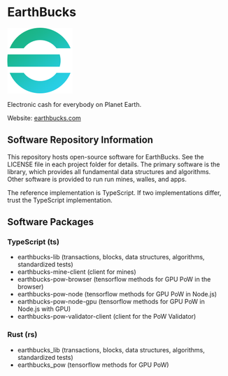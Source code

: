# EarthBucks

<img src="./earthbucks-e-2-300.png" width="150" height="150" alt="EarthBucks">

Electronic cash for everybody on Planet Earth.

Website: [earthbucks.com](https://earthbucks.com)

## Software Repository Information

This repository hosts open-source software for EarthBucks. See the LICENSE file
in each project folder for details. The primary software is the library, which
provides all fundamental data structures and algorithms. Other software is
provided to run run mines, walles, and apps.

The reference implementation is TypeScript. If two implementations differ, trust
the TypeScript implementation.

## Software Packages

### TypeScript (ts)

- earthbucks-lib (transactions, blocks, data structures, algorithms, standardized tests)
- earthbucks-mine-client (client for mines)
- earthbucks-pow-browser (tensorflow methods for GPU PoW in the browser)
- earthbucks-pow-node (tensorflow methods for GPU PoW in Node.js)
- earthbucks-pow-node-gpu (tensorflow methods for GPU PoW in Node.js with GPU)
- earthbucks-pow-validator-client (client for the PoW Validator)

### Rust (rs)

- earthbucks_lib (transactions, blocks, data structures, algorithms, standardized tests)
- earthbucks_pow (tensorflow methods for GPU PoW)